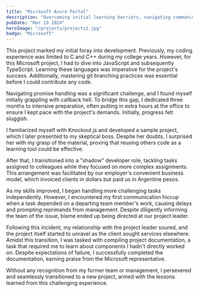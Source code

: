 ```yaml
---
title: "Microsoft Azure Portal"
description: "Overcoming initial learning barriers, navigating communication challenges, and ultimately triumphing in project delivery and documentation amidst shifting team dynamics and external pressures."
pubDate: "Mar 19 2024"
heroImage: "/projects/projects1.jpg"
badge: "Microsoft"
---
```


This project marked my initial foray into development. Previously, my coding experience was limited to C and C++ during my college years. However, for this Microsoft project, I had to dive into JavaScript and subsequently TypeScript. Learning these languages was imperative for the project's success. Additionally, mastering git branching practices was essential before I could contribute any code.

Navigating promise handling was a significant challenge, and I found myself initially grappling with callback hell. To bridge this gap, I dedicated three months to intensive preparation, often putting in extra hours at the office to ensure I kept pace with the project's demands. Initially, progress felt sluggish.

I familiarized myself with Knockout.js and developed a sample project, which I later presented to my skeptical boss. Despite her doubts, I surprised her with my grasp of the material, proving that reusing others code as a learning tool could be effective.

After that, I transitioned into a "shadow" developer role, tackling tasks assigned to colleagues while they focused on more complex assignments. This arrangement was facilitated by our employer's convenient business model, which invoiced clients in dollars but paid us in Argentine pesos.

As my skills improved, I began handling more challenging tasks independently. However, I encountered my first communication hiccup when a task depended on a departing team member's work, causing delays and prompting reprimands from management. Despite diligently informing the team of the issue, blame ended up being directed at our project leader.

Following this incident, my relationship with the project leader soured, and the project itself started to unravel as the client sought services elsewhere. Amidst this transition, I was tasked with compiling project documentation, a task that required me to learn about components I hadn't directly worked on. Despite expectations of failure, I successfully completed the documentation, earning praise from the Microsoft representative.

Without any recognition from my former team or management, I persevered and seamlessly transitioned to a new project, armed with the lessons learned from this challenging experience.
